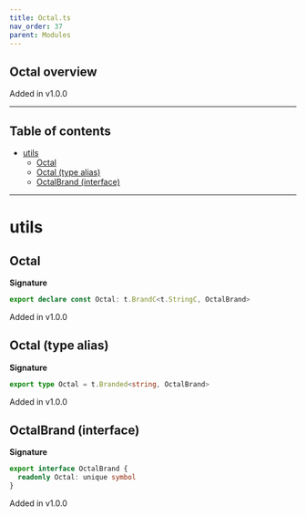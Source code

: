 ```yaml
---
title: Octal.ts
nav_order: 37
parent: Modules
---
```


## Octal overview

Added in v1.0.0

---

<h2 class="text-delta">Table of contents</h2>

- [utils](#utils)
  - [Octal](#octal)
  - [Octal (type alias)](#octal-type-alias)
  - [OctalBrand (interface)](#octalbrand-interface)

---

# utils

## Octal

**Signature**

```ts
export declare const Octal: t.BrandC<t.StringC, OctalBrand>
```

Added in v1.0.0

## Octal (type alias)

**Signature**

```ts
export type Octal = t.Branded<string, OctalBrand>
```

Added in v1.0.0

## OctalBrand (interface)

**Signature**

```ts
export interface OctalBrand {
  readonly Octal: unique symbol
}
```

Added in v1.0.0
